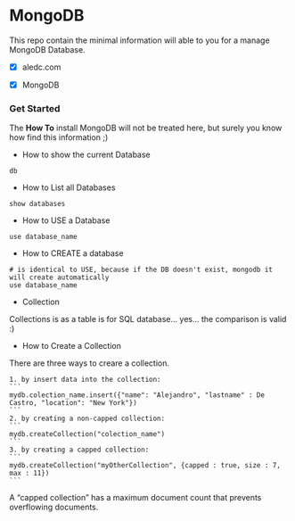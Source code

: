 # MongoDB
This repo contain the minimal information will able to you for a manage MongoDB Database.


- [x] aledc.com
- [x] MongoDB


### Get Started


The __How To__ install MongoDB will not be treated here, but surely you know how find this information ;)



*  How to show the current Database

```
db
```

* How to List all Databases

```
show databases
```


* How to USE a Database

```
use database_name
```

* How to CREATE a database

```
# is identical to USE, because if the DB doesn't exist, mongodb it will create automatically
use database_name
```

* Collection 

Collections is as a table is for SQL database...  yes... the comparison is valid :)


* How to Create a Collection

There are three ways to creare a collection. 

    1. by insert data into the collection:
    ```
    mydb.colection_name.insert({"name": "Alejandro", "lastname" : De Castro, "location": "New York"})
    ```
    2. by creating a non-capped collection:
    ```
    mydb.createCollection("colection_name")
    ```
    3. by creating a capped collection:
    ```
    mydb.createCollection("myOtherCollection", {capped : true, size : 7, max : 11})
    ```

A “capped collection” has a maximum document count that prevents overflowing documents.
